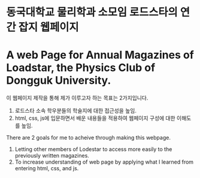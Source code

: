 # 동국대학교 물리학과 소모임 로드스타의 연간 잡지 웹페이지

# A web Page for Annual Magazines of Loadstar, the Physics Club of Dongguk University.

이 웹페이지 제작을 통해 제가 이루고자 하는 목표는 2가지입니다.
1. 로드스타 소속 학우분들의 학술지에 대한 접근성을 높임.
2. html, css, js에 입문하면서 배운 내용들을 적용하여 웹페이지 구성에 대한 이해도를 높임.

There are 2 goals for me to acheive through making this webpage.
1. Letting other members of Lodestar to access more easily to the previously written magazines.
2. To increase understanding of web page by applying what I learned from entering html, css, and js.
